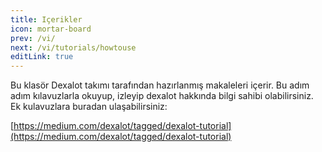 ```yaml
---
title: Içerikler
icon: mortar-board
prev: /vi/
next: /vi/tutorials/howtouse
editLink: true
---
```


Bu klasör Dexalot takımı tarafından hazırlanmış makaleleri içerir. Bu adım adım kılavuzlarla okuyup, izleyip dexalot hakkında bilgi sahibi olabilirsiniz. Ek kulavuzlara buradan ulaşabilirsiniz:

[https://medium.com/dexalot/tagged/dexalot-tutorial](https://medium.com/dexalot/tagged/dexalot-tutorial)
